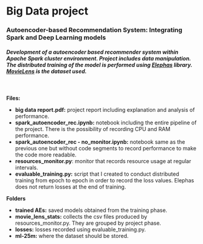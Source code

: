 # Big Data project
### Autoencoder-based Recommendation System: Integrating Spark and Deep Learning models
##### Development of a autoencoder based recommender system within Apache Spark cluster environment. Project includes data manipulation. The distributed training of the model is performed using [Elephas](https://github.com/danielenricocahall/elephas) library. [MovieLens](https://grouplens.org/datasets/movielens/) is the dataset used.
&nbsp;
&nbsp;

**Files:**
+ **big data report.pdf:** project report including explanation and analysis of performance.
+ **spark_autoencoder_rec.ipynb:** notebook including the entire pipeline of the project. There is the possibility of recording CPU and RAM performance.
+ **spark_autoencoder_rec - no_monitor.ipynb:** notebook same as the previous one but without code segments to record performance to make the code more readable.
+ **resources_monitor.py**: monitor that records resource usage at regular intervals.
+ **evaluable_training.py:** script that I created to conduct distributed training from epoch to epoch in order to record the loss values. Elephas does not return losses at the end of training.
&nbsp;
&nbsp;

**Folders**
+ **trained AEs:** saved models obtained from the training phase.
+ **movie_lens_stats:** collects the csv files produced by resources_monitor.py. They are grouped by project phase.
+ **losses:** losses recorded using evaluable_training.py.
+ **ml-25m:** where the dataset should be stored.

